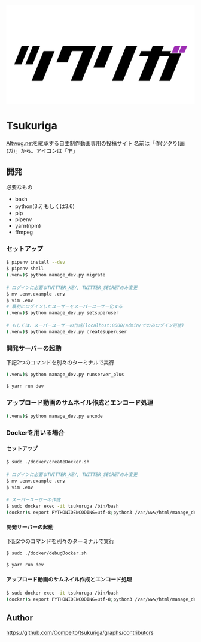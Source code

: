 ![ツクリガ](assets/images/ogp.png)

# Tsukuriga
[Altwug.net](https://altwug.net)を継承する自主制作動画専用の投稿サイト
名前は「作\(ツクり\)画(ガ)」から。アイコンは「乍」

## 開発
必要なもの
* bash
* python(3.7, もしくは3.6)
* pip
* pipenv
* yarn(npm)
* ffmpeg

### セットアップ
```bash
$ pipenv install --dev
$ pipenv shell
(.venv)$ python manage_dev.py migrate

# ログインに必要なTWITTER_KEY, TWITTER_SECRETのみ変更
$ mv .env.example .env
$ vim .env
# 最初にログインしたユーザーをスーパーユーザー化する
(.venv)$ python manage_dev.py setsuperuser

# もしくは、スーパーユーザーの作成(localhost:8000/admin/でのみログイン可能)
(.venv)$ python manage_dev.py createsuperuser
```

### 開発サーバーの起動
下記2つのコマンドを別々のターミナルで実行
```bash
(.venv)$ python manage_dev.py runserver_plus
```
```bash
$ yarn run dev
```

### アップロード動画のサムネイル作成とエンコード処理
```bash
(.venv)$ python manage_dev.py encode
```

### Dockerを用いる場合

#### セットアップ

```bash
$ sudo ./docker/createDocker.sh

# ログインに必要なTWITTER_KEY, TWITTER_SECRETのみ変更
$ mv .env.example .env
$ vim .env

# スーパーユーザーの作成
$ sudo docker exec -it tsukuruga /bin/bash
(docker)$ export PYTHONIOENCODING=utf-8;python3 /var/www/html/manage_dev.py createsuperuser;exit
```

#### 開発サーバーの起動

下記2つのコマンドを別々のターミナルで実行

```bash
$ sudo ./docker/debugDocker.sh
```
```bash
$ yarn run dev
```

#### アップロード動画のサムネイル作成とエンコード処理
```bash
$ sudo docker exec -it tsukuruga /bin/bash
(docker)$ export PYTHONIOENCODING=utf-8;python3 /var/www/html/manage_dev.py encode;exit
```

## Author

https://github.com/Compeito/tsukuriga/graphs/contributors
